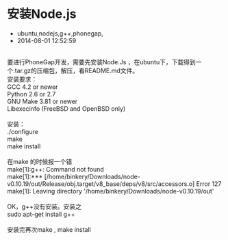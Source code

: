 # 安装Node.js
- ubuntu,nodejs,g++,phonegap,
- 2014-08-01 12:52:59


<div><br /></div>要进行PhoneGap开发，需要先安装Node.Js ，在ubuntu下，下载得到一个.tar.gz的压缩包，解压，看README.md文件。<div>安装要求：</div><div>GCC 4.2 or newer</div><div>Python 2.6 or 2.7</div><div>GNU Make 3.81 or newer</div><div>Libexecinfo (FreeBSD and OpenBSD only)</div><div><br /></div><div>安装：</div><div>./configure</div><div>make</div><div>make install</div><div><br /></div><div>在make 的时候报一个错</div><div>make[1]:g++: Command not found&nbsp;</div><div>make[1]:*** [/home/binkery/Downloads/node-v0.10.19/out/Release/obj.target/v8_base/deps/v8/src/accessors.o] Error 127</div><div>make[1]: Leaving directory '/home/binkery/Downloads/node-v0.10.19/out'</div><div><br /></div><div>OK，g++没有安装。安装之</div><div>sudo apt-get install g++</div><div><br /></div><div>安装完再次make , make install</div><div><br /></div>